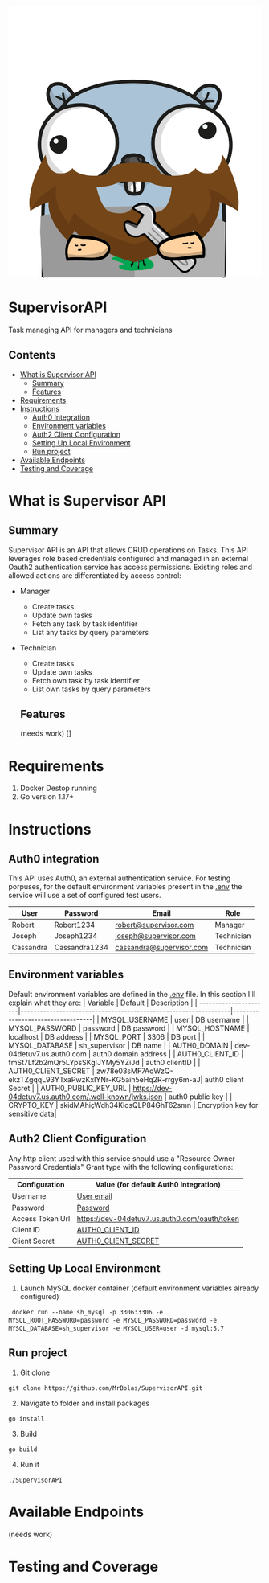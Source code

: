 ![Gopher Worker](docs/icon.png)

# SupervisorAPI
Task managing API for managers and technicians

## Contents     

- [What is Supervisor API](#what-is-supervisor-api) 
    - [Summary](#summary) 
    - [Features](#features) 
- [Requirements](#requirements) 
- [Instructions](#instructions) 
    - [Auth0 Integration](#auth0-integration) 
    - [Environment variables](#environment-variables) 
    - [Auth2 Client Configuration](#auth2-client-configuration) 
    - [Setting Up Local Environment](#setting-up-local-environment) 
    - [Run project](#run-project) 
- [Available Endpoints](#available-endpoints) 
- [Testing and Coverage](#testing-and-coverage)

# What is Supervisor API
## Summary
Supervisor API is an API that allows CRUD operations on Tasks. This API leverages role based credentials configured and managed in an external Oauth2 authentication service has access permissions.
Existing roles and allowed actions are differentiated by access control:
- Manager
    - Create tasks
    - Update own tasks
    - Fetch any task by task identifier
    - List any tasks by query parameters
- Technician
    - Create tasks
    - Update own tasks
    - Fetch own task by task identifier
    - List own tasks by query parameters

    ## Features
    (needs work)
    []

# Requirements
1. Docker Destop running
2. Go version 1.17+
# Instructions

## Auth0 integration
This API uses Auth0, an external authentication service. For testing porpuses, for the default environment variables present in the [.env](https://github.com/MrBolas/SupervisorAPI/blob/b90ce1c7519fe3a813d4515b5aef018027e2f346/.env) the service will use a set of configured test users.

| User          | Password        | Email                   | Role      |
| ------------- |-----------------| ------------------------|-----------|
| Robert        | Robert1234      | robert@supervisor.com   |Manager    |
| Joseph        | Joseph1234      | joseph@supervisor.com   |Technician |
| Cassandra     | Cassandra1234   | cassandra@supervisor.com|Technician |

## Environment variables
Default environment variables are defined in the [.env](https://github.com/MrBolas/SupervisorAPI/blob/b90ce1c7519fe3a813d4515b5aef018027e2f346/.env) file. In this section I'll explain what they are:
| Variable              | Default                                                         | Description                      |
| ----------------------|-----------------------------------------------------------------|----------------------------------|
| MYSQL_USERNAME        | user                                                            | DB username                      |
| MYSQL_PASSWORD        | password                                                        | DB password                      |
| MYSQL_HOSTNAME        | localhost                                                       | DB address                       |
| MYSQL_PORT            | 3306                                                            | DB port                          |
| MYSQL_DATABASE        | sh_supervisor                                                   | DB name                          |
| AUTH0_DOMAIN          | dev-04detuv7.us.auth0.com                                       | auth0 domain address             |
| AUTH0_CLIENT_ID       | fmSt7Lf2b2mQr5LYpsSKglJYMy5YZiJd                                | auth0 clientID                   |
| AUTH0_CLIENT_SECRET   | zw78e03sMF7AqWzQ-ekzTZgqqL93YTxaPwzKxIYNr-KG5aih5eHq2R-rrgy6m-aJ| auth0 client Secret              |
| AUTH0_PUBLIC_KEY_URL  | https://dev-04detuv7.us.auth0.com/.well-known/jwks.json         | auth0 public key                 |
| CRYPTO_KEY            | skidMAhiçWdh34KlosQLP84GhT62smn                                 | Encryption key for sensitive data|
## Auth2 Client Configuration
Any http client used with this service should use a "Resource Owner Password Credentials" Grant type with the following configurations:

| Configuration    | Value (for default Auth0 integration)          |
| -----------------|----------------------------------------        |
| Username         | [User email](#auth0-integration)               |
| Password         | [Password](#auth0-integration)                 |
| Access Token Url | https://dev-04detuv7.us.auth0.com/oauth/token  |
| Client ID        | [AUTH0_CLIENT_ID](#auth0-integration)          |
| Client Secret    | [AUTH0_CLIENT_SECRET](#auth0-integration)      |

## Setting Up Local Environment
1. Launch MySQL docker container (default environment variables already configured)
```
 docker run --name sh_mysql -p 3306:3306 -e MYSQL_ROOT_PASSWORD=password -e MYSQL_PASSWORD=password -e MYSQL_DATABASE=sh_supervisor -e MYSQL_USER=user -d mysql:5.7
```

## Run project
1. Git clone
```
git clone https://github.com/MrBolas/SupervisorAPI.git
```
2. Navigate to folder and install packages
```
go install
```
3. Build
```
go build
```
4. Run it
```
./SupervisorAPI
```

# Available Endpoints
(needs work)

# Testing and Coverage